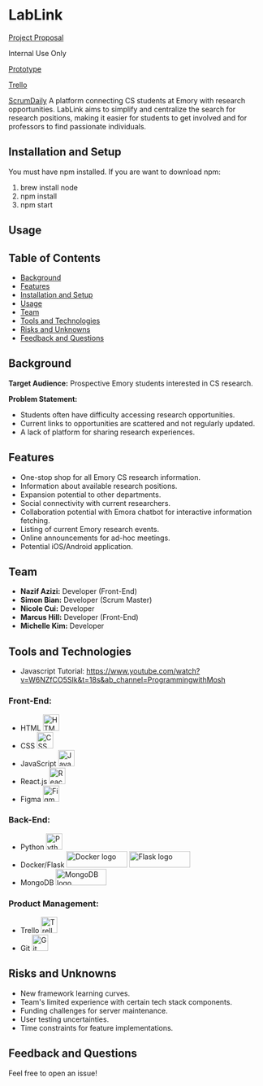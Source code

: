 # LabLink

[Project Proposal](https://docs.google.com/presentation/d/1MUET9wXdNRrpPAVYPk73Sr6Xgsx1RuSuVASkQorBsf4/edit?usp=sharing)

Internal Use Only

[Prototype](https://www.figma.com/file/VORvPq5pEvHRowpMs0lBT1/LabLink-Prototype?type=design&node-id=0-1&mode=design&t=QfI9RIIbYg8u3rFR-0)

[Trello](https://trello.com/b/OAJifYDW/agile-sprint-board)

[ScrumDaily](https://docs.google.com/document/d/192U_1Ll_wggVFn-dcOcKPKsg9WLCd95rJ27rHAkjPxA/edit)
A platform connecting CS students at Emory with research opportunities. LabLink aims to simplify and centralize the search for research positions, making it easier for students to get involved and for professors to find passionate individuals.


## Installation and Setup

You must have npm installed.
If you are want to download npm: 
1) brew install node
2) npm install
3) npm start


## Usage




## Table of Contents

- [Background](#background)
- [Features](#features)
- [Installation and Setup](#installation-and-setup)
- [Usage](#usage)
- [Team](#team)
- [Tools and Technologies](#tools-and-technologies)
- [Risks and Unknowns](#risks-and-unknowns)
- [Feedback and Questions](#feedback-and-questions)

## Background

**Target Audience:** Prospective Emory students interested in CS research.

**Problem Statement:**
- Students often have difficulty accessing research opportunities.
- Current links to opportunities are scattered and not regularly updated.
- A lack of platform for sharing research experiences.

## Features

- One-stop shop for all Emory CS research information.
- Information about available research positions.
- Expansion potential to other departments.
- Social connectivity with current researchers.
- Collaboration potential with Emora chatbot for interactive information fetching.
- Listing of current Emory research events.
- Online announcements for ad-hoc meetings.
- Potential iOS/Android application.



## Team

- **Nazif Azizi:** Developer (Front-End)
- **Simon Bian:** Developer (Scrum Master)
- **Nicole Cui:** Developer
- **Marcus Hill:** Developer (Front-End)
- **Michelle Kim:** Developer



## Tools and Technologies

- Javascript Tutorial: https://www.youtube.com/watch?v=W6NZfCO5SIk&t=18s&ab_channel=ProgrammingwithMosh 

### Front-End:

- HTML <img src="https://upload.wikimedia.org/wikipedia/commons/6/61/HTML5_logo_and_wordmark.svg" alt="HTML logo" width="32" height="32">
- CSS <img src="https://upload.wikimedia.org/wikipedia/commons/d/d5/CSS3_logo_and_wordmark.svg" alt="CSS logo" width="32" height="32">
- JavaScript <img src="https://upload.wikimedia.org/wikipedia/commons/6/6a/JavaScript-logo.png" alt="JavaScript logo" width="32" height="32">
- React.js <img src="https://upload.wikimedia.org/wikipedia/commons/a/a7/React-icon.svg" alt="React.js logo" width="32" height="32">
- Figma <img src="https://upload.wikimedia.org/wikipedia/commons/3/33/Figma-logo.svg" alt="Figma logo" width="32" height="32">

### Back-End:

- Python <img src="https://upload.wikimedia.org/wikipedia/commons/c/c3/Python-logo-notext.svg" alt="Python logo" width="32" height="32">
- Docker/Flask <img src="https://upload.wikimedia.org/wikipedia/commons/4/4e/Docker_(container_engine)_logo.svg" alt="Docker logo" width="120" height="32"> <img src="https://upload.wikimedia.org/wikipedia/commons/3/3c/Flask_logo.svg" alt="Flask logo" width="120" height="32">
- MongoDB <img src="https://upload.wikimedia.org/wikipedia/commons/0/00/Mongodb.png" alt="MongoDB logo" width="100" height="32">

### Product Management:
- Trello <img src="https://upload.wikimedia.org/wikipedia/commons/thumb/1/17/Antu_trello.svg/512px-Antu_trello.svg.png" alt="Trello logo" width="32" height="32">
- Git <img src="https://upload.wikimedia.org/wikipedia/commons/thumb/e/e0/Git-logo.svg/1280px-Git-logo.svg.png" alt="Git logo" width="32" height="32">

## Risks and Unknowns

- New framework learning curves.
- Team's limited experience with certain tech stack components.
- Funding challenges for server maintenance.
- User testing uncertainties.
- Time constraints for feature implementations.

## Feedback and Questions

Feel free to open an issue!
